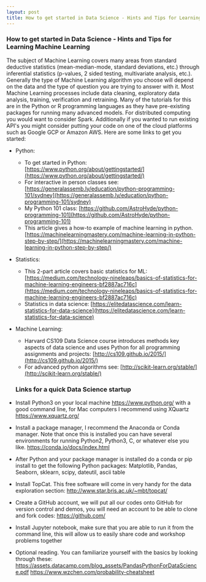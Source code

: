 ```yaml
---
layout: post
title: How to get started in Data Science - Hints and Tips for Learning Machine Learning
---
```

### How to get started in Data Science - Hints and Tips for Learning Machine Learning

The subject of Machine Learning covers many areas from standard deductive statistics (mean-median-mode, standard deviations, etc.) through inferential statistics (p-values, 2 sided testing, multivariate analysis, etc.). Generally the type of Machine Learning algorithm you choose will depend on the data and the type of question you are trying to answer with it. Most Machine Learning processes include data cleaning, exploratory data analysis, training, verification and retraining. Many of the tutorials for this are in the Python or R programming languages as they have pre-existing packages for running many advanced models. For distributed computing you would want to consider Spark. Additionally if you wanted to run existing API's you might consider putting your code on one of the cloud platforms such as Google GCP or Amazon AWS. Here are some links to get you started:

 
* Python:
  * To get started in Python: [https://www.python.org/about/gettingstarted/](https://www.python.org/about/gettingstarted/)
  * For interactive in person classes see: [https://generalassemb.ly/education/python-programming-101/sydney](https://generalassemb.ly/education/python-programming-101/sydney)
  * My Python 101 class: [https://github.com/AstroHyde/python-programming-101](https://github.com/AstroHyde/python-programming-101)
  * This article gives a how-to example of machine learning in python. [https://machinelearningmastery.com/machine-learning-in-python-step-by-step/](https://machinelearningmastery.com/machine-learning-in-python-step-by-step/)

* Statistics:
  * This 2-part article covers basic statistics for ML: [https://medium.com/technology-nineleaps/basics-of-statistics-for-machine-learning-engineers-bf2887ac716c](https://medium.com/technology-nineleaps/basics-of-statistics-for-machine-learning-engineers-bf2887ac716c)
  * Statistics in data science: [https://elitedatascience.com/learn-statistics-for-data-science](https://elitedatascience.com/learn-statistics-for-data-science)

* Machine Learning:
  * Harvard CS109 Data Science course introduces methods key aspects of data science and uses Python for all programming assignments and projects: [http://cs109.github.io/2015/](http://cs109.github.io/2015/)
  * For advanced python algorithms see: [http://scikit-learn.org/stable/](http://scikit-learn.org/stable/)
  
  ### Links for a quick Data Science startup
  
* Install Python3 on your local machine https://www.python.org/ with a good command line, for Mac computers I recommend using XQuartz https://www.xquartz.org/ 
* Install a package manager, I recommend the Anaconda or Conda manager. Note that once this is installed you can have several environments for running Python2, Python3, C, or whatever else you like. https://conda.io/docs/index.html
* After Python and your package manager is installed do a conda or pip install to get the following Python packages: Matplotlib, Pandas, Seaborn, sklearn, scipy, dateutil, ascii table
* Install TopCat. This free software will come in very handy for the data exploration section: http://www.star.bris.ac.uk/~mbt/topcat/ 
* Create a GitHub account, we will put all our codes onto GitHub for version control and demos, you will need an account to be able to clone and fork codes: https://github.com/
* Install Jupyter notebook, make sure that you are able to run it from the command line, this will allow us to easily share code and workshop problems together
* Optional reading. You can familiarize yourself with the basics by looking through these: https://assets.datacamp.com/blog_assets/PandasPythonForDataScience.pdf https://www.wzchen.com/probability-cheatsheet 

